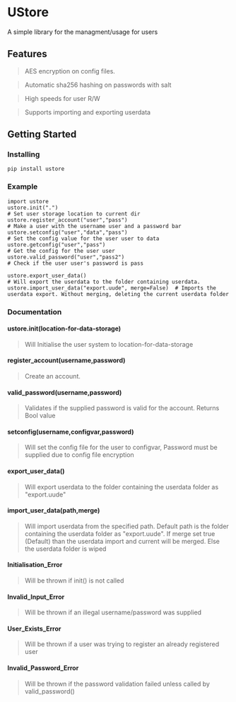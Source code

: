 
# UStore

A simple library for the managment/usage for users

## Features

> AES encryption on config files.

> Automatic sha256 hashing on passwords with salt

> High speeds for user R/W

> Supports importing and exporting userdata

## Getting Started

### Installing

```
pip install ustore
```

### Example

```
import ustore
ustore.init(".")                                                                                     # Set user storage location to current dir
ustore.register_account("user","pass")                                    # Make a user with the username user and a password bar
ustore.setconfig("user","data","pass")                                     # Set the config value for the user user to data
ustore.getconfig("user","pass")                                                   # Get the config for the user user
ustore.valid_password("user","pass2")                                    # Check if the user user's password is pass

ustore.export_user_data()                                                             # Will export the userdata to the folder containing userdata.
ustore.import_user_data("export.uude", merge=False)  # Imports the userdata export. Without merging, deleting the current userdata folder
```

### Documentation

#### ustore.init(location-for-data-storage) 
> Will Initialise the user system to location-for-data-storage


#### register_account(username,password)
> Create an account.


#### valid_password(username,password)
> Validates if the supplied password is valid for the account.
> Returns Bool value


#### setconfig(username,configvar,password)
> Will set the config file for the user to configvar, Password must be supplied due to config file encryption


#### export_user_data()
> Will export userdata to the folder containing the userdata folder as "export.uude"


#### import_user_data(path,merge)
> Will import userdata from the specified path. Default path is the folder containing the userdata folder as "export.uude".
> If merge set true (Default) than the userdata import and current will be merged. Else the userdata folder is wiped


#### Initialisation_Error 
> Will be thrown if init() is not called


#### Invalid_Input_Error
> Will be thrown if an illegal username/password was supplied


#### User_Exists_Error
> Will be thrown if a user was trying to register an already registered user


#### Invalid_Password_Error
> Will be thrown if the password validation failed unless called by valid_password()